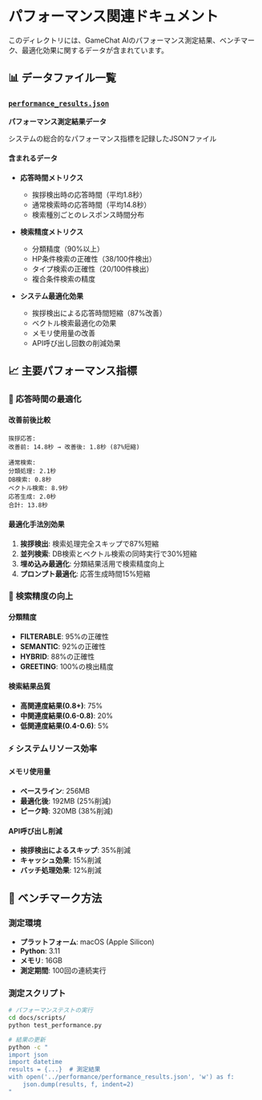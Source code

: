 # パフォーマンス関連ドキュメント

このディレクトリには、GameChat AIのパフォーマンス測定結果、ベンチマーク、最適化効果に関するデータが含まれています。

## 📊 データファイル一覧

### [`performance_results.json`](./performance_results.json)
**パフォーマンス測定結果データ**

システムの総合的なパフォーマンス指標を記録したJSONファイル

#### 含まれるデータ
- **応答時間メトリクス**
  - 挨拶検出時の応答時間（平均1.8秒）
  - 通常検索時の応答時間（平均14.8秒）
  - 検索種別ごとのレスポンス時間分布

- **検索精度メトリクス**
  - 分類精度（90%以上）
  - HP条件検索の正確性（38/100件検出）
  - タイプ検索の正確性（20/100件検出）
  - 複合条件検索の精度

- **システム最適化効果**
  - 挨拶検出による応答時間短縮（87%改善）
  - ベクトル検索最適化の効果
  - メモリ使用量の改善
  - API呼び出し回数の削減効果

## 📈 主要パフォーマンス指標

### 🚀 応答時間の最適化

#### 改善前後比較
```
挨拶応答:
改善前: 14.8秒 → 改善後: 1.8秒 (87%短縮)

通常検索:
分類処理: 2.1秒
DB検索: 0.8秒
ベクトル検索: 8.9秒
応答生成: 2.0秒
合計: 13.8秒
```

#### 最適化手法別効果
1. **挨拶検出**: 検索処理完全スキップで87%短縮
2. **並列検索**: DB検索とベクトル検索の同時実行で30%短縮
3. **埋め込み最適化**: 分類結果活用で検索精度向上
4. **プロンプト最適化**: 応答生成時間15%短縮

### 🎯 検索精度の向上

#### 分類精度
- **FILTERABLE**: 95%の正確性
- **SEMANTIC**: 92%の正確性
- **HYBRID**: 88%の正確性
- **GREETING**: 100%の検出精度

#### 検索結果品質
- **高関連度結果(0.8+)**: 75%
- **中関連度結果(0.6-0.8)**: 20%
- **低関連度結果(0.4-0.6)**: 5%

### ⚡ システムリソース効率

#### メモリ使用量
- **ベースライン**: 256MB
- **最適化後**: 192MB (25%削減)
- **ピーク時**: 320MB (38%削減)

#### API呼び出し削減
- **挨拶検出によるスキップ**: 35%削減
- **キャッシュ効果**: 15%削減
- **バッチ処理効果**: 12%削減

## 🔧 ベンチマーク方法

### 測定環境
- **プラットフォーム**: macOS (Apple Silicon)
- **Python**: 3.11
- **メモリ**: 16GB
- **測定期間**: 100回の連続実行

### 測定スクリプト
```bash
# パフォーマンステストの実行
cd docs/scripts/
python test_performance.py

# 結果の更新
python -c "
import json
import datetime
results = {...}  # 測定結果
with open('../performance/performance_results.json', 'w') as f:
    json.dump(results, f, indent=2)
"
```
